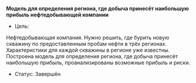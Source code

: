 **Модель для определения региона, где добыча принесёт наибольшую прибыль нефтедобывающей компании**
- Цель:

Нефтедобывающая компания. Нужно решить, где бурить новую скважину по предоставленным пробам нефти в трёх регионах. Характеристики для каждой скважины в регионе уже известны. Построена модель для определения региона, где добыча принесёт наибольшую прибыль, проанализированы возможные прибыль и риски.
- Статус: Завершён